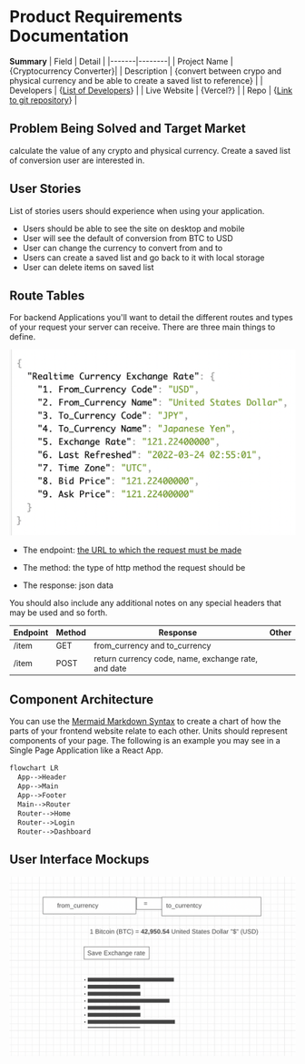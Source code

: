 
# Product Requirements Documentation

**Summary**
| Field | Detail |
|-------|--------|
| Project Name | {Cryptocurrency Converter}|
| Description | {convert between crypo and physical currency and be able to create a saved list to reference} |
| Developers | {[List of Developers](https://www.alphavantage.co/documentation/)} |
| Live Website | {Vercel?} |
| Repo | {[Link to git repository](https://github.com/kellyluuu/Cryptocurrency-Converter.git)} |

## Problem Being Solved and Target Market
calculate the value of any crypto and physical currency. Create a saved list of conversion user are interested in. 

## User Stories

List of stories users should experience when using your application.

- Users should be able to see the site on desktop and mobile
- User will see the default of conversion from BTC to USD
- User can change the currency to convert from and to 
- Users can create a saved list and go back to it with local storage
- User can delete items on saved list 

## Route Tables

For backend Applications you'll want to detail the different routes and types of your request your server can receive. There are three main things to define.

![json](json.png "Data breakdown")

- The endpoint: [the URL to which the request must be made](https://www.alphavantage.co/query?function=CURRENCY_EXCHANGE_RATE&from_currency=USD&to_currency=JPY&apikey=demo)

- The method: the type of http method the request should be
- The response: json data


You should also include any additional notes on any special headers that may be used and so forth.

| Endpoint | Method | Response | Other |
| -------- | ------ | -------- | ----- |
| /item | GET | from_currency and to_currency |
| /item | POST | return currency code, name, exchange rate, and date|


## Component Architecture

You can use the [Mermaid Markdown Syntax](https://mermaid-js.github.io/mermaid/#/flowchart) to create a chart of how the parts of your frontend website relate to each other. Units should represent components of your page. The following is an example you may see in a Single Page Application like a React App.

```mermaid
flowchart LR
  App-->Header
  App-->Main
  App-->Footer
  Main-->Router
  Router-->Home
  Router-->Login
  Router-->Dashboard
```

## User Interface Mockups

![layout](layout.png "Layout")

